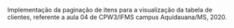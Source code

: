 Implementação da paginação de itens para a visualização da tabela de clientes, referente a aula 04 de CPW3/IFMS campus Aquidauana/MS, 2020.